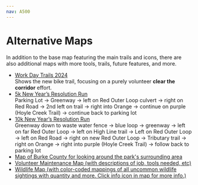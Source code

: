 ```yaml
---
nav: A500
---
```


# Alternative Maps

In addition to the base map featuring the main trails and icons, there are also additional maps with more tools, trails, future features, and more.

- [Work Day Trails 2024][link-workdaytrails]<br>
	Shows the new bike trail, focusing on a purely volunteer **clear the corridor** effort.
- [5k New Year’s Resolution Run][link-maprun5k]<br>
	Parking Lot → Greenway → left on Red Outer Loop culvert → right on Red Road → 2nd left on trail → right into Orange → continue on purple (Hoyle Creek Trail) → continue back to parking lot
- [10k New Year’s Resolution Run][link-maprun10k]<br>
	Greenway down to waste water fence → blue loop → greenway → left on far Red Outer Loop → left on High Line trail → Left on Red Outer Loop → left on Red Road → right on new Red Outer Loop → Tributary trail → right on Orange → right into purple (Hoyle Creek Trail) → follow back to parking lot
- [Map of Burke County for looking around the park's surrounding area][link-mapburke]
- [Volunteer Maintenance Map (with descriptions of job, tools needed, etc)][link-volunteer]
- [Wildlife Map (with color-coded mappings of all uncommon wildlife sightings with quantity and more. Click info icon in map for more info.)][link-wildlife]

[link-workdaytrails]: workdaytrails.map
[link-maprun5k]: run5k.map
[link-maprun10k]: run10k.map
[link-mapburke]: mapburke.map
[link-volunteer]: volunteer.map
[link-wildlife]: wildlife.map
